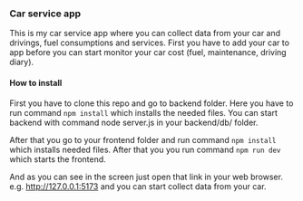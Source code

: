 ### Car service app

This is my car service app where you can collect data from your car and drivings, fuel consumptions and services. First you have to add your car to app before you can start monitor your car cost (fuel, maintenance, driving diary).

#### How to install

First you have to clone this repo and go to backend folder. Here you have to run command `npm install` which installs the needed files. You can start backend with command node server.js in your backend/db/ folder.

After that you go to your frontend folder and run command `npm install` which installs needed files. After that you you run command `npm run dev` which starts the frontend. 

And as you can see in the screen just open that link in your web browser. e.g. http://127.0.0.1:5173 and you can start collect data from your car.
